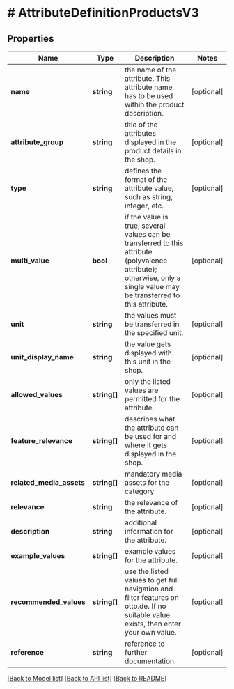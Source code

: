# # AttributeDefinitionProductsV3

## Properties

Name | Type | Description | Notes
------------ | ------------- | ------------- | -------------
**name** | **string** | the name of the attribute. This attribute name has to be used within the product description. | [optional]
**attribute_group** | **string** | title of the attributes displayed in the product details in the shop. | [optional]
**type** | **string** | defines the format of the attribute value, such as string, integer, etc. | [optional]
**multi_value** | **bool** | if the value is true, several values can be transferred to this attribute (polyvalence attribute); otherwise, only a single value may be transferred to this attribute. | [optional]
**unit** | **string** | the values must be transferred in the specified unit. | [optional]
**unit_display_name** | **string** | the value gets displayed with this unit in the shop. | [optional]
**allowed_values** | **string[]** | only the listed values are permitted for the attribute. | [optional]
**feature_relevance** | **string[]** | describes what the attribute can be used for and where it gets displayed in the shop. | [optional]
**related_media_assets** | **string[]** | mandatory media assets for the category | [optional]
**relevance** | **string** | the relevance of the attribute. | [optional]
**description** | **string** | additional information for the attribute. | [optional]
**example_values** | **string[]** | example values for the attribute. | [optional]
**recommended_values** | **string[]** | use the listed values to get full navigation and filter features on otto.de. If no suitable value exists, then enter your own value. | [optional]
**reference** | **string** | reference to further documentation. | [optional]

[[Back to Model list]](../../README.md#models) [[Back to API list]](../../README.md#endpoints) [[Back to README]](../../README.md)
